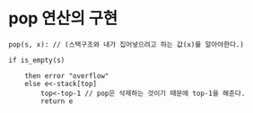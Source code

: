 # pop 연산의 구현

    pop(s, x): // (스택구조와 내가 집어넣으려고 하는 값(x)를 알아야한다.)

    if is_empty(s)

        then error "overflow"
        else e<-stack[top]
            top<-top-1 // pop은 삭제하는 것이기 때문에 top-1을 해준다.
            return e


